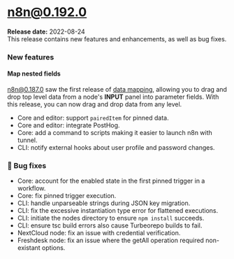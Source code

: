 # n8n@0.192.0  
**Release date:** 2022-08-24  
This release contains new features and enhancements, as well as bug fixes.

### New features
#### Map nested fields
n8n@0.187.0 saw the first release of [data mapping](https://docs.n8n.io/data/data-mapping/), allowing you to drag and drop top level data from a node's **INPUT** panel into parameter fields. With this release, you can now drag and drop data from any level.

* Core and editor: support `pairedItem` for pinned data.
* Core and editor: integrate PostHog.
* Core: add a command to scripts making it easier to launch n8n with tunnel.
* CLI: notify external hooks about user profile and password changes.

### :bug: Bug fixes

* Core: account for the enabled state in the first pinned trigger in a workflow.
* Core: fix pinned trigger execution.
* CLI: handle unparseable strings during JSON key migration.
* CLI: fix the excessive instantiation type error for flattened executions.
* CLI: initiate the nodes directory to ensure `npm install` succeeds.
* CLI: ensure tsc build errors also cause Turbeorepo builds to fail.
* NextCloud node: fix an issue with credential verification.
* Freshdesk node: fix an issue where the getAll operation required non-existant options.